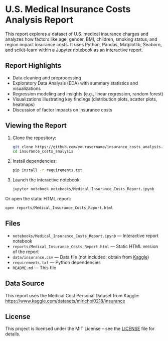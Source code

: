 # U.S. Medical Insurance Costs Analysis Report

This report explores a dataset of U.S. medical insurance charges and analyzes how factors like age, gender, BMI, children, smoking status, and region impact insurance costs. It uses Python, Pandas, Matplotlib, Seaborn, and scikit-learn within a Jupyter notebook as an interactive report.

## Report Highlights

- Data cleaning and preprocessing  
- Exploratory Data Analysis (EDA) with summary statistics and visualizations  
- Regression modeling and insights (e.g., linear regression, random forest)  
- Visualizations illustrating key findings (distribution plots, scatter plots, heatmaps)  
- Discussion of factor impacts on insurance costs  

## Viewing the Report

1. Clone the repository:  
   ```sh
   git clone https://github.com/yourusername/insurance_costs_analysis.git  
   cd insurance_costs_analysis
   ```  
2. Install dependencies:  
   ```sh
   pip install -r requirements.txt
   ```  
3. Launch the interactive notebook:  
   ```sh
   jupyter notebook notebooks/Medical_Insurance_Costs_Report.ipynb
   ```  
  Or open the static HTML report:  
   ```sh
   open reports/Medical_Insurance_Costs_Report.html
   ```  

## Files

- `notebooks/Medical_Insurance_Costs_Report.ipynb` — Interactive report notebook  
- `reports/Medical_Insurance_Costs_Report.html` — Static HTML version of the report  
- `data/insurance.csv` — Data file (not included; obtain from [Kaggle](https://www.kaggle.com/datasets/mirichoi0218/insurance))  
- `requirements.txt` — Python dependencies  
- `README.md` — This file  

## Data Source

This report uses the Medical Cost Personal Dataset from Kaggle: https://www.kaggle.com/datasets/mirichoi0218/insurance  

## License

This project is licensed under the MIT License – see the [LICENSE](LICENSE) file for details.
